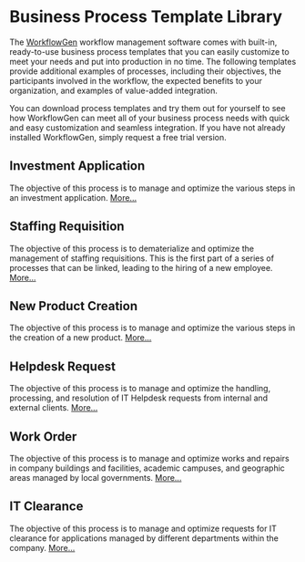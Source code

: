 # Business Process Template Library

The [WorkflowGen](https://www.workflowgen.com/) workflow management software comes with built-in, ready-to-use business process templates that you can easily customize to meet your needs and put into production in no time. The following templates provide additional examples of processes, including their objectives, the participants involved in the workflow, the expected benefits to your organization, and examples of value-added integration.

You can download process templates and try them out for yourself to see how WorkflowGen can meet all of your business process needs with quick and easy customization and seamless integration. If you have not already installed WorkflowGen, simply request a free trial version.

## Investment Application

The objective of this process is to manage and optimize the various steps in an investment application. [More...](processes/investment-application)

## Staffing Requisition

The objective of this process is to dematerialize and optimize the management of staffing requisitions. This is the first part of a series of processes that can be linked, leading to the hiring of a new employee. [More...](processes/staffing-requisition)

## New Product Creation

The objective of this process is to manage and optimize the various steps in the creation of a new product. [More...](processes/product-creation)

## Helpdesk Request

The objective of this process is to manage and optimize the handling, processing, and resolution of IT Helpdesk requests from internal and external clients. [More...](processes/helpdesk-request)

## Work Order

The objective of this process is to manage and optimize works and repairs in company buildings and facilities, academic campuses, and geographic areas managed by local governments. [More...](processes/work-order)

## IT Clearance

The objective of this process is to manage and optimize requests for IT clearance for applications managed by different departments within the company. [More...](processes/it-clearance)

